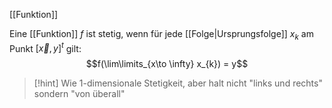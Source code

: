 [[Funktion]]

Eine [[Funktion]] $f$ ist stetig, wenn für jede [[Folge|Ursprungsfolge]] $x_{k}$ am Punkt $[\vec{x}, y]^{t}$ gilt:
$$f(\lim\limits_{x\to \infty} x_{k}) = y$$

> [!hint] Wie 1-dimensionale Stetigkeit, aber halt nicht "links und rechts" sondern "von überall"

